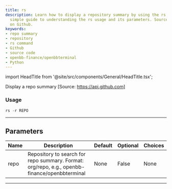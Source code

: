 ```yaml
---
title: rs
description: Learn how to display a repository summary by using the rs command. A
  simple guide to understanding the rs usage and its parameters. Source code is available
  on Github.
keywords:
- repo summary
- repository
- rs command
- Github
- source code
- openbb-finance/openbbterminal
- Python
---
```


import HeadTitle from '@site/src/components/General/HeadTitle.tsx';

<HeadTitle title="alt/oss/rs - Reference | OpenBB Terminal Docs" />

Display a repo summary [Source: https://api.github.com]

### Usage

```python
rs -r REPO
```

---

## Parameters

| Name | Description | Default | Optional | Choices |
| ---- | ----------- | ------- | -------- | ------- |
| repo | Repository to search for repo summary. Format: org/repo, e.g., openbb-finance/openbbterminal | None | False | None |

---
